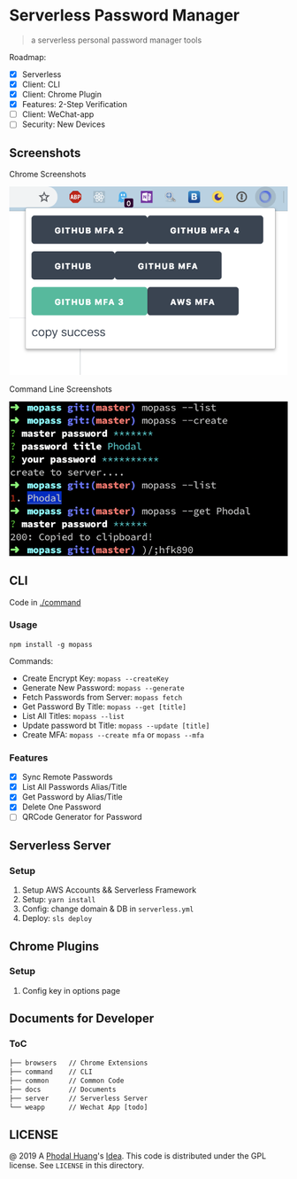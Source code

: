 # Serverless Password Manager

> a serverless personal password manager tools

Roadmap:

 - [x] Serverless
 - [x] Client: CLI
 - [x] Client: Chrome Plugin
 - [x] Features: 2-Step Verification
 - [ ] Client: WeChat-app
 - [ ] Security: New Devices

## Screenshots

Chrome Screenshots

![Mopass Chrome Screenshots](./docs/images/mopass-chrome-ss.png)

Command Line Screenshots

![Mopass Command Line Screenshots](./docs/images/mopass-cli-ss.png)

## CLI 

Code in [./command](./command)

### Usage

```
npm install -g mopass
```

Commands:

 - Create Encrypt Key: ``mopass --createKey``
 - Generate New Password: ``mopass --generate``
 - Fetch Passwords from Server: ``mopass fetch``
 - Get Password By Title: ``mopass --get [title]``
 - List All Titles: ``mopass --list``
 - Update password bt Title: ``mopass --update [title]``
 - Create MFA: ``mopass --create mfa`` or ``mopass --mfa``

### Features

 - [x] Sync Remote Passwords
 - [x] List All Passwords Alias/Title
 - [x] Get Password by Alias/Title
 - [x] Delete One Password
 - [ ] QRCode Generator for Password

## Serverless Server

### Setup

1. Setup AWS Accounts && Serverless Framework
2. Setup: `yarn install`
3. Config: change domain & DB in `serverless.yml`
4. Deploy: `sls deploy`

## Chrome Plugins

### Setup

1. Config key in options page

## Documents for Developer

### ToC

```
├── browsers   // Chrome Extensions
├── command    // CLI
├── common     // Common Code
├── docs       // Documents
├── server     // Serverless Server
└── weapp      // Wechat App [todo]
```

LICENSE
---

@ 2019 A [Phodal Huang](https://www.phodal.com)'s [Idea](http://github.com/phodal/ideas).  This code is distributed under the GPL license. See `LICENSE` in this directory.
